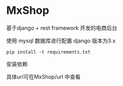# MxShop

基于django + rest framework 开发的电商后台

使用 mysql 数据库进行配置
django 版本为3.x

```
pip install -t requirements.txt
```
安装依赖

具体url可在MxShop/url 中查看
  
 
